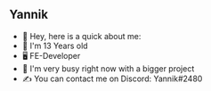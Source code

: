 ## Yannik
- 👋 Hey, here is a quick about me:
- 🧓 I'm 13 Years old
- 🖥️ FE-Developer
- 💨 I'm very busy right now with a bigger project 
- ✍️ You can contact me on Discord: Yannik#2480
